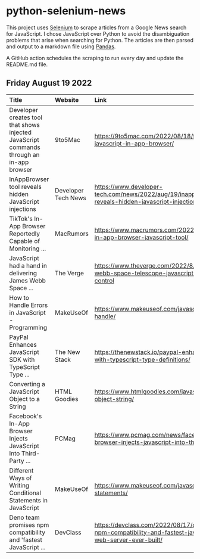 # python-selenium-news

This project uses [Selenium](https://www.seleniumhq.org/) to scrape articles from a Google News search for JavaScript.
I chose JavaScript over Python to avoid the disambiguation problems that arise when searching for Python.
The articles are then parsed and output to a markdown file using [Pandas](https://pandas.pydata.org/).

A GitHub action schedules the scraping to run every day and update the README.md file.

## Friday August 19 2022


| Title                                                                                    | Website             | Link                                                                                                                       |
|:-----------------------------------------------------------------------------------------|:--------------------|:---------------------------------------------------------------------------------------------------------------------------|
| Developer creates tool that shows injected JavaScript commands through an in-app browser | 9to5Mac             | https://9to5mac.com/2022/08/18/tool-shows-injected-javascript-in-app-browser/                                              |
| InAppBrowser tool reveals hidden JavaScript injections                                   | Developer Tech News | https://www.developer-tech.com/news/2022/aug/19/inappbrowser-tool-reveals-hidden-javascript-injections/                    |
| TikTok's In-App Browser Reportedly Capable of Monitoring ...                             | MacRumors           | https://www.macrumors.com/2022/08/18/felix-krause-in-app-browser-javascript-tool/                                          |
| JavaScript had a hand in delivering James Webb Space ...                                 | The Verge           | https://www.theverge.com/2022/8/18/23206110/james-webb-space-telescope-javascript-jwst-instrument-control                  |
| How to Handle Errors in JavaScript - Programming                                         | MakeUseOf           | https://www.makeuseof.com/javascript-errors-how-handle/                                                                    |
| PayPal Enhances JavaScript SDK with TypeScript Type ...                                  | The New Stack       | https://thenewstack.io/paypal-enhances-javascript-sdk-with-typescript-type-definitions/                                    |
| Converting a JavaScript Object to a String                                               | HTML Goodies        | https://www.htmlgoodies.com/javascript/javascript-object-string/                                                           |
| Facebook's In-App Browser Injects JavaScript Into Third-Party ...                        | PCMag               | https://www.pcmag.com/news/facebooks-in-app-browser-injects-javascript-into-third-party-websites                           |
| Different Ways of Writing Conditional Statements in JavaScript                           | MakeUseOf           | https://www.makeuseof.com/javascript-conditional-statements/                                                               |
| Deno team promises npm compatibility and 'fastest JavaScript ...                         | DevClass            | https://devclass.com/2022/08/17/deno-team-promises-npm-compatibility-and-fastest-javascript-runtime-web-server-ever-built/ |